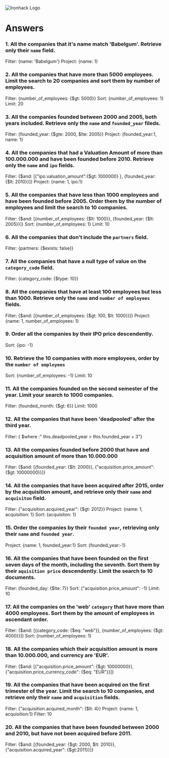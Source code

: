 ![Ironhack Logo](https://i.imgur.com/1QgrNNw.png)

# Answers

### 1. All the companies that it's name match 'Babelgum'. Retrieve only their `name` field.

Filter: {name: 'Babelgum'}
Project: {name: 1}

### 2. All the companies that have more than 5000 employees. Limit the search to 20 companies and sort them by **number of employees**.

Filter: {number_of_employees: {$gt: 5000}}
Sort: {number_of_employees: 1}
Limit: 20

### 3. All the companies founded between 2000 and 2005, both years included. Retrieve only the `name` and `founded_year` fileds.

Filter: {founded_year: {$gte: 2000, $lte: 2005}}
Project: {founded_year:1, name: 1}

### 4. All the companies that had a Valuation Amount of more than 100.000.000 and have been founded before 2010. Retrieve only the `name` and `ipo` fields.

Filter: {$and: [{"ipo.valuation_amount":{$gt: 1000000} }, {founded_year: {$lt: 2010}}]}
Project: {name: 1, ipo:1}

### 5. All the companies that have less than 1000 employees and have been founded before 2005. Order them by the number of employees and limit the search to 10 companies.

Filter: {$and: [{number_of_employees: {$lt: 1000}}, {founded_year: {$lt: 2005}}]}
Sort: {number_of_employees: 1}
Limit: 10

### 6. All the companies that don't include the `partners` field.

Filter: {partners: {$exists: false}}

### 7. All the companies that have a null type of value on the `category_code` field.

Filter: {category_code: {$type: 10}}

### 8. All the companies that have at least 100 employees but less than 1000. Retrieve only the `name` and `number of employees` fields.

Filter: {$and: [{number_of_employees: {$gt: 100, $lt: 1000}}]}
Project: {name: 1, number_of_employees: 1}

### 9. Order all the companies by their IPO price descendently.

Sort: {ipo: -1}

### 10. Retrieve the 10 companies with more employees, order by the `number of employees`

Sort: {number_of_employees: -1}
Limit: 10

### 11. All the companies founded on the second semester of the year. Limit your search to 1000 companies.

Filter: {founded_month: {$gt: 6}}
Limit: 1000

### 12. All the companies that have been 'deadpooled' after the third year.

Filter: { $where :" this.deadpooled_year > this.founded_year + 3"}

### 13. All the companies founded before 2000 that have and acquisition amount of more than 10.000.000

Filter: {$and: [{founded_year: {$lt: 2000}}, {"acquisition.price_amount": {$gt: 10000000}}]}

### 14. All the companies that have been acquired after 2015, order by the acquisition amount, and retrieve only their `name` and `acquisiton` field.

Filter: {"acquisition.acquired_year": {$gt: 2012}}
Project: {name: 1, acquisition: 1}
Sort: {acquisiton: 1}

### 15. Order the companies by their `founded year`, retrieving only their `name` and `founded year`.

Project: {name: 1, founded_year:1}
Sort: {founded_year:-1}

### 16. All the companies that have been founded on the first seven days of the month, including the seventh. Sort them by their `aquisition price` descendently. Limit the search to 10 documents.

Filter: {founded_day: {$lte: 7}}
Sort: {"acquisition.price_amount": -1}
Limit: 10 

### 17. All the companies on the 'web' `category` that have more than 4000 employees. Sort them by the amount of employees in ascendant order.

Filter: {$and: [{category_code: {$eq: "web"}}, {number_of_employees: {$gt: 4000}}]}
Sort: {number_of_employees: 1}

### 18. All the companies which their acquisition amount is more than 10.000.000, and currency are 'EUR'.

Filter: {$and: [{"acquisition.price_amount": {$gt: 10000000}}, {"acquisition.price_currency_code": {$eq: "EUR"}}]}

### 19. All the companies that have been acquired on the first trimester of the year. Limit the search to 10 companies, and retrieve only their `name` and `acquisition` fields.

Filter: {"acquisition.acquired_month": {$lt: 4}}
Project: {name: 1, acquisition:1}
Filter: 10

### 20. All the companies that have been founded between 2000 and 2010, but have not been acquired before 2011.

Filter: {$and: [{founded_year: {$gt: 2000, $lt: 2010}}, {"acquisition.acquired_year": {$gt:2011}}]}
